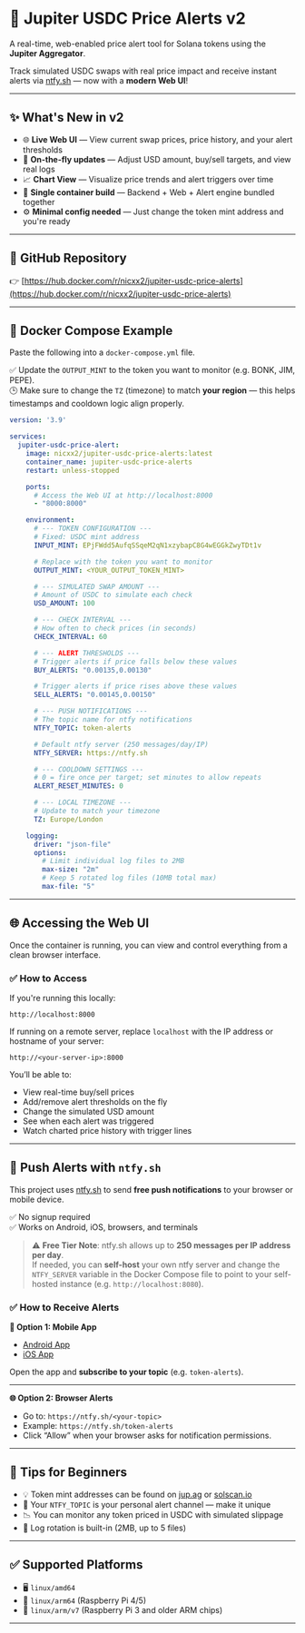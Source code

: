 # 🚀 Jupiter USDC Price Alerts v2

A real-time, web-enabled price alert tool for Solana tokens using the **Jupiter Aggregator**.

Track simulated USDC swaps with real price impact and receive instant alerts via [ntfy.sh](https://ntfy.sh) — now with a **modern Web UI**!

---

## ✨ What's New in v2

- 🌐 **Live Web UI** — View current swap prices, price history, and your alert thresholds  
- 🧠 **On-the-fly updates** — Adjust USD amount, buy/sell targets, and view real logs  
- 📈 **Chart View** — Visualize price trends and alert triggers over time  
- 🐳 **Single container build** — Backend + Web + Alert engine bundled together  
- ⚙️ **Minimal config needed** — Just change the token mint address and you're ready  

---

## 🔗 GitHub Repository

👉 [https://hub.docker.com/r/nicxx2/jupiter-usdc-price-alerts](https://hub.docker.com/r/nicxx2/jupiter-usdc-price-alerts)

---

## 🐳 Docker Compose Example

Paste the following into a `docker-compose.yml` file.

✅ Update the `OUTPUT_MINT` to the token you want to monitor (e.g. BONK, JIM, PEPE).  
🕒 Make sure to change the `TZ` (timezone) to match **your region** — this helps timestamps and cooldown logic align properly.

```yaml
version: '3.9'

services:
  jupiter-usdc-price-alert:
    image: nicxx2/jupiter-usdc-price-alerts:latest
    container_name: jupiter-usdc-price-alerts
    restart: unless-stopped

    ports:
      # Access the Web UI at http://localhost:8000
      - "8000:8000"

    environment:
      # --- TOKEN CONFIGURATION ---
      # Fixed: USDC mint address
      INPUT_MINT: EPjFWdd5AufqSSqeM2qN1xzybapC8G4wEGGkZwyTDt1v

      # Replace with the token you want to monitor
      OUTPUT_MINT: <YOUR_OUTPUT_TOKEN_MINT>

      # --- SIMULATED SWAP AMOUNT ---
      # Amount of USDC to simulate each check
      USD_AMOUNT: 100

      # --- CHECK INTERVAL ---
      # How often to check prices (in seconds)
      CHECK_INTERVAL: 60

      # --- ALERT THRESHOLDS ---
      # Trigger alerts if price falls below these values
      BUY_ALERTS: "0.00135,0.00130"

      # Trigger alerts if price rises above these values
      SELL_ALERTS: "0.00145,0.00150"

      # --- PUSH NOTIFICATIONS ---
      # The topic name for ntfy notifications
      NTFY_TOPIC: token-alerts

      # Default ntfy server (250 messages/day/IP)
      NTFY_SERVER: https://ntfy.sh

      # --- COOLDOWN SETTINGS ---
      # 0 = fire once per target; set minutes to allow repeats
      ALERT_RESET_MINUTES: 0

      # --- LOCAL TIMEZONE ---
      # Update to match your timezone
      TZ: Europe/London

    logging:
      driver: "json-file"
      options:
        # Limit individual log files to 2MB
        max-size: "2m"
        # Keep 5 rotated log files (10MB total max)
        max-file: "5"
```

---
## 🌐 Accessing the Web UI

Once the container is running, you can view and control everything from a clean browser interface.

### ✅ How to Access

If you're running this locally:

`http://localhost:8000`



If running on a remote server, replace `localhost` with the IP address or hostname of your server:

`http://<your-server-ip>:8000`



You’ll be able to:

- View real-time buy/sell prices
- Add/remove alert thresholds on the fly
- Change the simulated USD amount
- See when each alert was triggered
- Watch charted price history with trigger lines

---
## 📲 Push Alerts with `ntfy.sh`

This project uses [ntfy.sh](https://ntfy.sh) to send **free push notifications** to your browser or mobile device.

✅ No signup required  
✅ Works on Android, iOS, browsers, and terminals

> ⚠️ **Free Tier Note**: ntfy.sh allows up to **250 messages per IP address per day**.  
> If needed, you can **self-host** your own ntfy server and change the `NTFY_SERVER` variable in the Docker Compose file to point to your self-hosted instance (e.g. `http://localhost:8080`).

### ✅ How to Receive Alerts

**📱 Option 1: Mobile App**
- [Android App](https://play.google.com/store/apps/details?id=io.heckel.ntfy)
- [iOS App](https://apps.apple.com/us/app/ntfy/id1625396347)

Open the app and **subscribe to your topic** (e.g. `token-alerts`).

---

**🌐 Option 2: Browser Alerts**
- Go to: `https://ntfy.sh/<your-topic>`
- Example: `https://ntfy.sh/token-alerts`
- Click “Allow” when your browser asks for notification permissions.

---

## 🧠 Tips for Beginners

- 💡 Token mint addresses can be found on [jup.ag](https://jup.ag) or [solscan.io](https://solscan.io)  
- 🔐 Your `NTFY_TOPIC` is your personal alert channel — make it unique  
- 📉 You can monitor any token priced in USDC with simulated slippage  
- 🧼 Log rotation is built-in (2MB, up to 5 files)

---

## ✅ Supported Platforms

- 🖥️ `linux/amd64`  
- 🍓 `linux/arm64` (Raspberry Pi 4/5)  
- 🧲 `linux/arm/v7` (Raspberry Pi 3 and older ARM chips)

---
